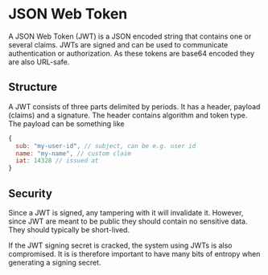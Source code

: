# JSON Web Token

A JSON Web Token (JWT) is a JSON encoded string that contains one or several
claims. JWTs are signed and can be used to communicate authentication or
authorization. As these tokens are base64 encoded they are also URL-safe.

## Structure

A JWT consists of three parts delimited by periods. It has a header, payload
(claims) and a signature. The header contains algorithm and token type. The
payload can be something like

```js
{
  sub: "my-user-id", // subject, can be e.g. user id
  name: "my-name", // custom claim
  iat: 14328 // issued at
}
```

## Security

Since a JWT is signed, any tampering with it will invalidate it. However, since
JWT are meant to be public they should contain no sensitive data. They should
typically be short-lived.

If the JWT signing secret is cracked, the system using JWTs is also compromised.
It is is therefore important to have many bits of entropy when generating a
signing secret.

